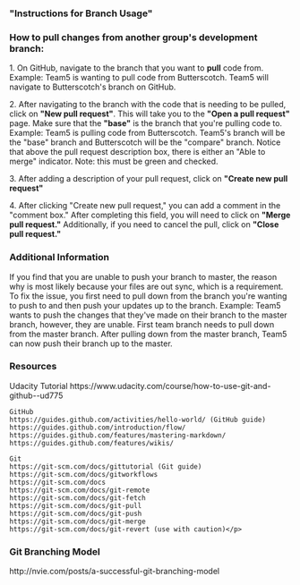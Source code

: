 <h3>"Instructions for Branch Usage"</h3>

<h3>How to pull changes from another group's development branch:</h3>

<p>1. On GitHub, navigate to the branch that you want to <strong>pull</strong> code from.
		Example: Team5 is wanting to pull code from Butterscotch. Team5 will navigate to
		Butterscotch's branch on GitHub.</p>

<p>2. After navigating to the branch with the code that is needing to be pulled, click on
		<strong>"New pull request"</strong>. This will take you to the <strong>"Open a pull
		request"</strong> page. Make sure that the <strong>"base"</strong> is the branch that
		you're pulling code to. Example: Team5 is pulling code from Butterscotch. Team5's branch
		will be the "base" branch and Butterscotch will be the "compare" branch.
		Notice that above the pull request description box, there is either an "Able to merge"
		indicator. Note: this must be green and checked.</p>
		
<p>3. After adding a description of your pull request, click on <strong>"Create new pull request"</strong></p>

<p>4. After clicking "Create new pull request," you can add a comment in the "comment box." After completing
		this field, you will need to click on <strong>"Merge pull request."</strong> Additionally, if you need
		to cancel the pull, click on <strong>"Close pull request."</strong></p>
		
		
<h3>Additional Information</h3>

<p>If you find that you are unable to push your branch to master, the reason why is most likely because
	your files are out sync, which is a requirement. To fix the issue, you first need to pull down from
	the branch you're wanting to push to and then push your updates up to the branch.
	Example: Team5 wants to push the changes that they've made on their branch to the master branch,
	however, they are unable. First team branch needs to pull down from the master branch. After pulling down
	from the master branch, Team5 can now push their branch up to the master.</p>
	
<h3>Resources</h3>

<p>	Udacity Tutorial
	https://www.udacity.com/course/how-to-use-git-and-github--ud775

	GitHub
	https://guides.github.com/activities/hello-world/ (GitHub guide)
	https://guides.github.com/introduction/flow/
	https://guides.github.com/features/mastering-markdown/
	https://guides.github.com/features/wikis/
	
	Git
	https://git-scm.com/docs/gittutorial (Git guide)
	https://git-scm.com/docs/gitworkflows
	https://git-scm.com/docs
	https://git-scm.com/docs/git-remote
	https://git-scm.com/docs/git-fetch
	https://git-scm.com/docs/git-pull
	https://git-scm.com/docs/git-push
	https://git-scm.com/docs/git-merge
	https://git-scm.com/docs/git-revert (use with caution)</p>
	
<h3>Git Branching Model</h3>
	
<p>http://nvie.com/posts/a-successful-git-branching-model</p>
